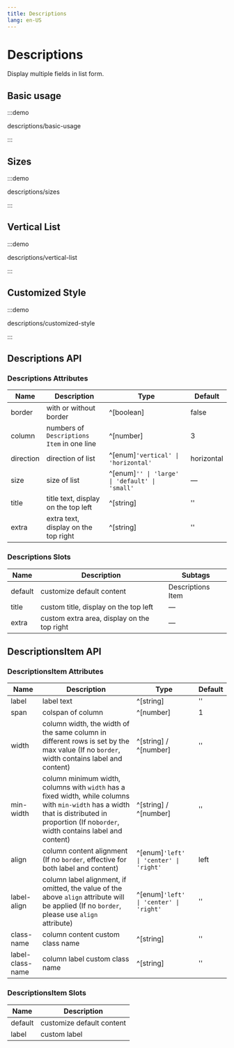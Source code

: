 ```yaml
---
title: Descriptions
lang: en-US
---
```


# Descriptions

Display multiple fields in list form.

## Basic usage

:::demo

descriptions/basic-usage

:::

## Sizes

:::demo

descriptions/sizes

:::

## Vertical List

:::demo

descriptions/vertical-list

:::

## Customized Style

:::demo

descriptions/customized-style

:::

## Descriptions API

### Descriptions Attributes

| Name      | Description                                | Type                                           | Default    |
| --------- | ------------------------------------------ | ---------------------------------------------- | ---------- |
| border    | with or without border                     | ^[boolean]                                     | false      |
| column    | numbers of `Descriptions Item` in one line | ^[number]                                      | 3          |
| direction | direction of list                          | ^[enum]`'vertical' \| 'horizontal'`            | horizontal |
| size      | size of list                               | ^[enum]`'' \| 'large' \| 'default' \| 'small'` | —          |
| title     | title text, display on the top left        | ^[string]                                      | ''         |
| extra     | extra text, display on the top right       | ^[string]                                      | ''         |

### Descriptions Slots

| Name    | Description                                 | Subtags           |
| ------- | ------------------------------------------- | ----------------- |
| default | customize default content                   | Descriptions Item |
| title   | custom title, display on the top left       | —                 |
| extra   | custom extra area, display on the top right | —                 |

## DescriptionsItem API

### DescriptionsItem Attributes

| Name             | Description                                                                                                                                                                                  | Type                                   | Default |
| ---------------- | -------------------------------------------------------------------------------------------------------------------------------------------------------------------------------------------- | -------------------------------------- | ------- |
| label            | label text                                                                                                                                                                                   | ^[string]                              | ''      |
| span             | colspan of column                                                                                                                                                                            | ^[number]                              | 1       |
| width            | column width, the width of the same column in different rows is set by the max value (If no `border`, width contains label and content)                                                      | ^[string] / ^[number]                  | ''      |
| min-width        | column minimum width, columns with `width` has a fixed width, while columns with `min-width` has a width that is distributed in proportion (If no`border`, width contains label and content) | ^[string] / ^[number]                  | ''      |
| align            | column content alignment (If no `border`, effective for both label and content)                                                                                                              | ^[enum]`'left' \| 'center' \| 'right'` | left    |
| label-align      | column label alignment, if omitted, the value of the above `align` attribute will be applied (If no `border`, please use `align` attribute)                                                  | ^[enum]`'left' \| 'center' \| 'right'` | ''      |
| class-name       | column content custom class name                                                                                                                                                             | ^[string]                              | ''      |
| label-class-name | column label custom class name                                                                                                                                                               | ^[string]                              | ''      |

### DescriptionsItem Slots

| Name    | Description               |
| ------- | ------------------------- |
| default | customize default content |
| label   | custom label              |
